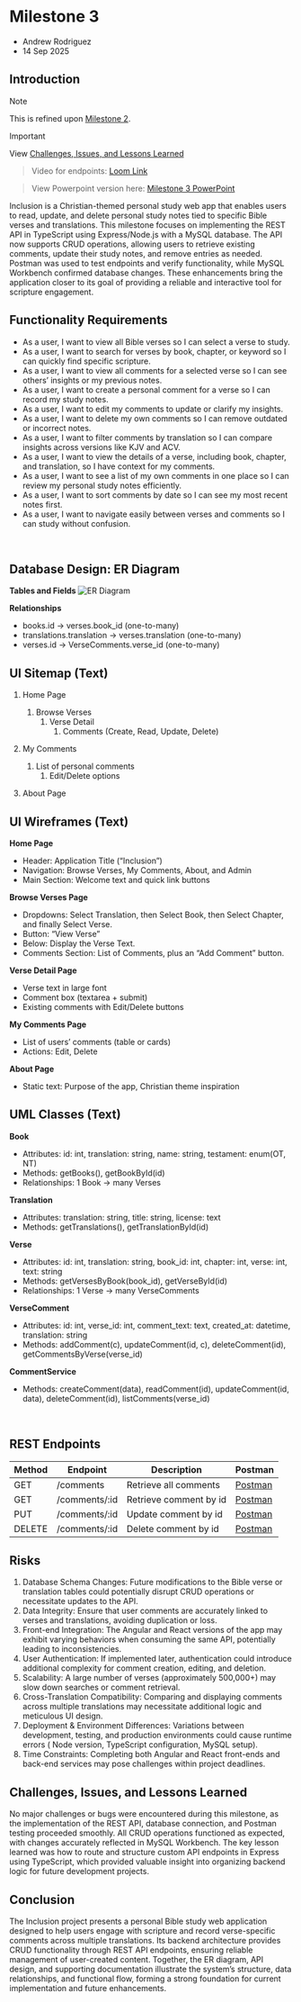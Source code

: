 # Milestone 3
- Andrew Rodriguez
- 14 Sep 2025

## Introduction
> [!NOTE]
> This is refined upon [Milestone 2](../../Milestones/Milestone%202/README.md). 

> [!IMPORTANT] 
> View [Challenges, Issues, and Lessons Learned](#challenges-issues-and-lessons-learned)

> Video for endpoints: [Loom Link](https://www.loom.com/share/6127053b3eb04a31be6f7b0c49c198cc?sid=72f7500e-fca3-4a24-b04a-dd243ac8e6e3)

> View Powerpoint version here: [Milestone 3 PowerPoint](./Milestone%203.pptx)

Inclusion is a Christian-themed personal study web app that enables users to read, update, and delete personal study notes tied to specific Bible verses and translations. This milestone focuses on implementing the REST API in TypeScript using Express/Node.js with a MySQL database. The API now supports CRUD operations, allowing users to retrieve existing comments, update their study notes, and remove entries as needed. Postman was used to test endpoints and verify functionality, while MySQL Workbench confirmed database changes. These enhancements bring the application closer to its goal of providing a reliable and interactive tool for scripture engagement.

## Functionality Requirements

- As a user, I want to view all Bible verses so I can select a verse to study.
- As a user, I want to search for verses by book, chapter, or keyword so I can
quickly find specific scripture.
- As a user, I want to view all comments for a selected verse so I can see others’
insights or my previous notes.
- As a user, I want to create a personal comment for a verse so I can record my
study notes.
- As a user, I want to edit my comments to update or clarify my insights.
- As a user, I want to delete my own comments so I can remove outdated or
incorrect notes.
- As a user, I want to filter comments by translation so I can compare insights
across versions like KJV and ACV.
- As a user, I want to view the details of a verse, including book, chapter, and
translation, so I have context for my comments.
- As a user, I want to see a list of my own comments in one place so I can review
my personal study notes efficiently.
- As a user, I want to sort comments by date so I can see my most recent notes first.
- As a user, I want to navigate easily between verses and comments so I can study
without confusion.
<br>

## Database Design: ER Diagram

**Tables and Fields**
![ER Diagram](../Milestone%202/images/ER.png)

**Relationships**
- books.id → verses.book_id (one-to-many)
- translations.translation → verses.translation (one-to-many)
- verses.id → VerseComments.verse_id (one-to-many)

## UI Sitemap (Text)

1. Home Page
    1. Browse Verses
        1. Verse Detail
            1. Comments (Create, Read, Update, Delete)
2. My Comments
    1. List of personal comments
        1. Edit/Delete options

3. About Page

## UI Wireframes (Text)

**Home Page**
- Header: Application Title (“Inclusion”)
- Navigation: Browse Verses, My Comments, About, and Admin
- Main Section: Welcome text and quick link buttons

**Browse Verses Page**
- Dropdowns: Select Translation, then Select Book, then Select Chapter, and finally Select
Verse.  
- Button: “View Verse”
- Below: Display the Verse Text.
- Comments Section: List of Comments, plus an “Add Comment” button.

**Verse Detail Page**
- Verse text in large font
- Comment box (textarea + submit)
- Existing comments with Edit/Delete buttons

**My Comments Page**
- List of users’ comments (table or cards)
- Actions: Edit, Delete

**About Page**
- Static text: Purpose of the app, Christian theme inspiration

## UML Classes (Text)
**Book**
- Attributes: id: int, translation: string, name: string, testament: enum(OT, NT)
- Methods: getBooks(), getBookById(id)
- Relationships: 1 Book → many Verses

**Translation**
- Attributes: translation: string, title: string, license: text
- Methods: getTranslations(), getTranslationById(id)

**Verse**
- Attributes: id: int, translation: string, book_id: int, chapter: int, verse: int, text: string
- Methods: getVersesByBook(book_id), getVerseById(id)
- Relationships: 1 Verse → many VerseComments

**VerseComment**
- Attributes: id: int, verse_id: int, comment_text: text, created_at: datetime, translation:
string
- Methods: addComment(c), updateComment(id, c), deleteComment(id),
getCommentsByVerse(verse_id)

**CommentService**
- Methods: createComment(data), readComment(id), updateComment(id, data),
deleteComment(id), listComments(verse_id)
<br>

## REST Endpoints
|Method|Endpoint|Description|Postman
|--|--|--|--|
|GET|/comments|Retrieve all comments|[Postman](./images/GET%20all.png)|
|GET|/comments/:id|Retrieve comment by id|[Postman](./images/GET%20id.png)|
|PUT|/comments/:id|Update comment by id|[Postman](./images/PUT.png)|
|DELETE|/comments/:id|Delete comment by id|[Postman](./images/DEL.png)|


## Risks
1. Database Schema Changes: Future modifications to the Bible verse or translation tables
could potentially disrupt CRUD operations or necessitate updates to the API.
2. Data Integrity: Ensure that user comments are accurately linked to verses and
translations, avoiding duplication or loss.
3. Front-end Integration: The Angular and React versions of the app may exhibit varying
behaviors when consuming the same API, potentially leading to inconsistencies.
4. User Authentication: If implemented later, authentication could introduce additional
complexity for comment creation, editing, and deletion.
5. Scalability: A large number of verses (approximately 500,000+) may slow down searches
or comment retrieval.
6. Cross-Translation Compatibility: Comparing and displaying comments across multiple
translations may necessitate additional logic and meticulous UI design.
7. Deployment & Environment Differences: Variations between development, testing, and
production environments could cause runtime errors ( Node version, TypeScript
configuration, MySQL setup).
8. Time Constraints: Completing both Angular and React front-ends and back-end services
may pose challenges within project deadlines.

## Challenges, Issues, and Lessons Learned  
No major challenges or bugs were encountered during this milestone, as the implementation of the REST API, database connection, and Postman testing proceeded smoothly. All CRUD operations functioned as expected, with changes accurately reflected in MySQL Workbench. The key lesson learned was how to route and structure custom API endpoints in Express using TypeScript, which provided valuable insight into organizing backend logic for future development projects.  


## Conclusion

The Inclusion project presents a personal Bible study web application designed to help users engage with scripture and record verse-specific comments across multiple translations. Its backend architecture provides CRUD functionality through REST API endpoints, ensuring reliable management of user-created content. Together, the ER diagram, API design, and supporting documentation illustrate the system’s structure, data relationships, and functional flow, forming a strong foundation for current implementation and future enhancements.